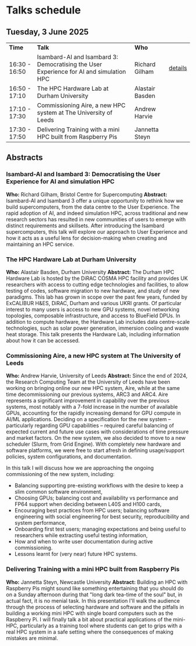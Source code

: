 # Talks schedule

## Tuesday, 3 June 2025

<table border="0">
<tr>
<td><b>Time</b></td>
<td><b>Talk</b></td>
<td><b>Who</b></td>
<td></td>
</tr>
  
<tr>
<td>16:30 - 16:50</td>
<td>Isambard-AI and Isambard 3: Democratising the User Experience for AI and simulation HPC</td>
<td>Richard Gilham</td>
<td><a href="https://durham.readthedocs.io/en/latest/hpcdays/talks.html#isambard-ai-and-isambard-3-democratising-the-user-experience-for-ai-and-simulation-hpc">details</a></td>
</tr>

<tr>
<td>16:50 - 17:10</td>
<td>The HPC Hardware Lab at Durham University</td>
<td>Alastair Basden</td>
<td></td>
</tr>

<tr>
<td>17:10 - 17:30</td>
<td>Commissioning Aire, a new HPC system at The University of Leeds</td>
<td>Andrew Harvie</td>
<td></td>
</tr>

<tr>
<td>17:30 - 17:50</td>
<td>Delivering Training with a mini HPC built from Raspberry Pis</td>
<td>Jannetta Steyn</td>
<td></td>
</tr>

</table>

## Abstracts
### Isambard-AI and Isambard 3: Democratising the User Experience for AI and simulation HPC
**Who:** Richard Gilham, Bristol Centre for Supercomputing 
**Abstract:** Isambard-AI and Isambard 3 offer a unique opportunity to rethink how we build supercomputers, from the data centre to the User Experience. The rapid adoption of AI, and indeed simulation HPC, across traditional and new research sectors has resulted in new communities of users to emerge with distinct requirements and skillsets. After introducing the Isambard supercomputers, this talk will explore our approach to User Experience and how it acts as a useful lens for decision-making when creating and maintaining an HPC service.

### The HPC Hardware Lab at Durham University
**Who:** Alastair Basden, Durham University
**Abstract:** The Durham HPC Hardware Lab is hosted by the DiRAC COSMA HPC facility and provides UK researchers with access to cutting edge technologies and facilities, to allow testing of codes, software migration to new hardware, and study of new paradigms. This lab has grown in scope over the past few years, funded by ExCALIBUR H&ES, DiRAC, Durham and various UKRI grants. Of particular interest to many users is access to new GPU systems, novel networking topologies, composable infrastructure, and access to BlueField DPUs. In addition to compute hardware, the Hardware Lab includes data centre-scale technologies, such as solar power generation, immersion cooling and waste heat storage. This talk presents the Hardware Lab, including information about how it can be accessed.

### Commissioning Aire, a new HPC system at The University of Leeds
**Who:** Andrew Harvie, University of Leeds
**Abstract:** Since the end of 2024, the Research Computing Team at the University of Leeds have been working on bringing online our new HPC system, Aire, while at the same time decommissioning our previous systems, ARC3 and ARC4. Aire represents a significant improvement in capability over the previous systems, most notably with a 7-fold increase in the number of available GPUs, accounting for the rapidly increasing demand for GPU compute in AI/ML applications. Deciding on a specification for the new system – particularly regarding GPU capabilities – required careful balancing of expected current and future use cases with considerations of time pressure and market factors. On the new system, we also decided to move to a new scheduler (Slurm, from Grid Engine). With completely new hardware and software platforms, we were free to start afresh in defining usage/support policies, system configurations, and documentation.

In this talk I will discuss how we are approaching the ongoing commissioning of the new system, including:
 - Balancing supporting pre-existing workflows with the desire to keep a slim common software environment,
 - Choosing GPUs; balancing cost and availability vs performance and FP64 support when deciding between L40S and H100 cards,
 - Encouraging best practices from HPC users; balancing software engineering with social engineering for best security, reproducibility and system performance,
 - Onboarding first test users; managing expectations and being useful to researchers while extracting useful testing information,
 - How and when to write user documentation during active commissioning.
 - Lessons learnt for (very near) future HPC systems. 

### Delivering Training with a mini HPC built from Raspberry Pis
**Who:** Jannetta Steyn, Newcastle University
**Abstract:** Building an HPC with Raspberry Pis might sound like something entertaining that you should do on a Sunday afternoon during that "long dark tea-time of the soul" but, in actual fact, it is no menial task. In this presentation I'll walk the audience through the process of selecting hardware and software and the pitfalls in building a working mini HPC with single board computers such as the Raspberry Pi. I will finally talk a bit about practical applications of the mini-HPC, particularly as a training tool where students can get to grips with a real HPC system in a safe setting where the consequences of making mistakes are minimal.
